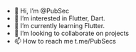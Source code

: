 - 👋 Hi, I’m @PubSec
- 👀 I’m interested in Flutter, Dart.
- 🌱 I’m currently learning Flutter.
- 💞️ I’m looking to collaborate on projects
- 📫 How to reach me t.me/PubSecs

<!---
PubSec/PubSec is a ✨ special ✨ repository because its `README.md` (this file) appears on your GitHub profile.
You can click the Preview link to take a look at your changes.
--->
